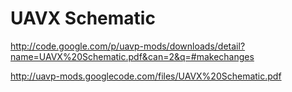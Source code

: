 # UAVX Schematic #

http://code.google.com/p/uavp-mods/downloads/detail?name=UAVX%20Schematic.pdf&can=2&q=#makechanges

http://uavp-mods.googlecode.com/files/UAVX%20Schematic.pdf